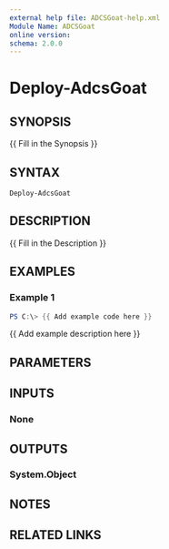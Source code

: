 ```yaml
---
external help file: ADCSGoat-help.xml
Module Name: ADCSGoat
online version:
schema: 2.0.0
---
```


# Deploy-AdcsGoat

## SYNOPSIS
{{ Fill in the Synopsis }}

## SYNTAX

```
Deploy-AdcsGoat
```

## DESCRIPTION
{{ Fill in the Description }}

## EXAMPLES

### Example 1
```powershell
PS C:\> {{ Add example code here }}
```

{{ Add example description here }}

## PARAMETERS

## INPUTS

### None

## OUTPUTS

### System.Object
## NOTES

## RELATED LINKS
